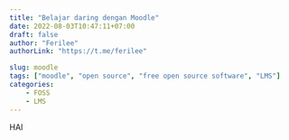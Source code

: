 ```yaml
---
title: "Belajar daring dengan Moodle"
date: 2022-08-03T10:47:11+07:00
draft: false
author: "Ferilee"
authorLink: "https://t.me/ferilee"

slug: moodle
tags: ["moodle", "open source", "free open source software", "LMS"]
categories:
    - FOSS
    - LMS
---
```

HAI
